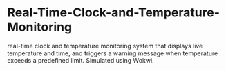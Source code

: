# Real-Time-Clock-and-Temperature-Monitoring
 real-time clock and temperature monitoring system that displays live temperature and time, and triggers a warning message when temperature exceeds a predefined limit. Simulated using Wokwi.
